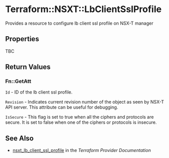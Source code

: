 # Terraform::NSXT::LbClientSslProfile

Provides a resource to configure lb client ssl profile on NSX-T manager

## Properties

TBC

## Return Values

### Fn::GetAtt

`Id` - ID of the lb client ssl profile.

`Revision` - Indicates current revision number of the object as seen by NSX-T API server. This attribute can be useful for debugging.

`IsSecure` - This flag is set to true when all the ciphers and protocols are secure. It is set to false when one of the ciphers or protocols is insecure.

## See Also

* [nsxt_lb_client_ssl_profile](https://www.terraform.io/docs/providers/nsxt/r/lb_client_ssl_profile.html) in the _Terraform Provider Documentation_